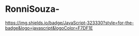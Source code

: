 # RonniSouza-

https://img.shields.io/badge/JavaScript-323330?style=for-the-badge&logo=javascript&logoColor=F7DF1E
